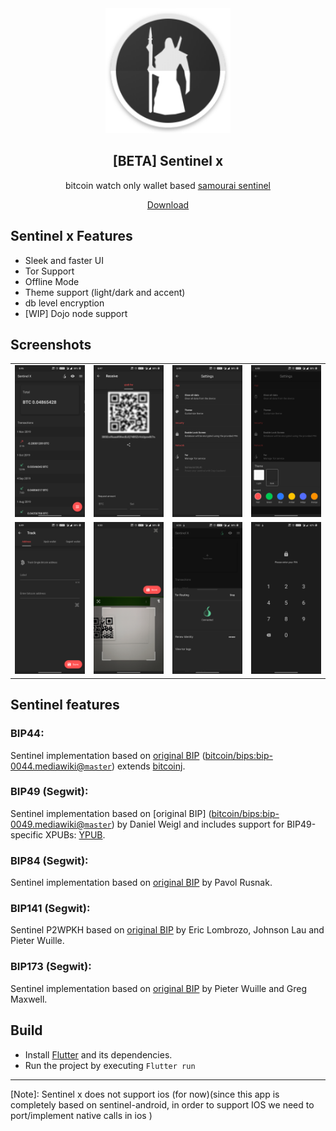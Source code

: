 
<div align="center">
  <img src="./art/ic_launcher.png" width=200> 
</div>

<h2 align="center">[BETA] Sentinel x</h2>
<p align="center">bitcoin watch only wallet based <a href="https://github.com/Samourai-Wallet/sentinel-android"> samourai sentinel</a>
 </p>

<p align="center">  <a href="https://github.com/InvertedX/sentinelx/releases">Download</a>
 </p>
 
## Sentinel x Features

* Sleek and faster UI
* Tor Support
* Offline Mode
* Theme support (light/dark and accent)
* db level encryption
* [WIP] Dojo node support


## Screenshots

<div style="text-align: center"><table>
<tr>
  <td style="text-align: center">
     <img src="art/1.png" width="554"/></a>
</td>
<td style="text-align: center">
 <img src="art/2.png" width="554" />
 </td>
<td style="text-align: center">
 <img src="art/3.png" width="554"/>
 </td>
  <td style="text-align: center">
   <img src="art/4.png" width="554"/>
   </td>
 </tr>
 <tr>
   <td style="text-align: center">
      <img src="art/5.png" width="554"/></a>
 </td>
 <td style="text-align: center">
  <img src="art/6.png" width="554" />
  </td>
 <td style="text-align: center">
  <img src="art/7.png" width="554"/>
  </td>
   <td style="text-align: center">
    <img src="art/8.png" width="554"/>
    </td>
  </tr>
 </table>
 </div>


## Sentinel features

### BIP44:
Sentinel implementation based on [original BIP](https://github.com/bitcoin/bips/blob/master/bip-0044.mediawiki) ([bitcoin/bips:bip-0044.mediawiki@`master`](https://github.com/bitcoin/bips/blob/master/bip-0044.mediawiki)) extends [bitcoinj](https://bitcoinj.github.io/).

### BIP49 (Segwit):
Sentinel implementation based on [original BIP] ([bitcoin/bips:bip-0049.mediawiki@`master`](https://github.com/bitcoin/bips/blob/master/bip-0049.mediawiki)) by Daniel Weigl and includes support for BIP49-specific XPUBs: [YPUB](https://github.com/Samourai-Wallet/sentinel-android/issues/16).

### BIP84 (Segwit):
Sentinel implementation based on [original BIP](https://github.com/bitcoin/bips/blob/master/bip-0084.mediawiki) by Pavol Rusnak.

### BIP141 (Segwit):
Sentinel P2WPKH based on [original BIP](https://github.com/bitcoin/bips/blob/master/bip-0141.mediawiki) by Eric Lombrozo, Johnson Lau and Pieter Wuille.

### BIP173 (Segwit):
Sentinel implementation based on [original BIP](https://github.com/bitcoin/bips/blob/master/bip-0173.mediawiki) by Pieter Wuille and Greg Maxwell.

## Build

- Install [Flutter](https://flutter.dev/)  and its dependencies.
- Run the project by executing ``Flutter run``

------

[Note]:  Sentinel x does not support ios (for now)(since this app is completely based on sentinel-android, in order to support IOS we need to port/implement native calls in ios )

